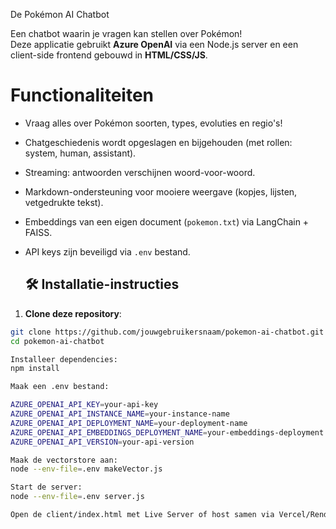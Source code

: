  De Pokémon AI Chatbot

Een chatbot waarin je vragen kan stellen over Pokémon!  
Deze applicatie gebruikt **Azure OpenAI** via een Node.js server en een client-side frontend gebouwd in **HTML/CSS/JS**.

# Functionaliteiten

- Vraag alles over Pokémon soorten, types, evoluties en regio's!
- Chatgeschiedenis wordt opgeslagen en bijgehouden (met rollen: system, human, assistant).
- Streaming: antwoorden verschijnen woord-voor-woord.
- Markdown-ondersteuning voor mooiere weergave (kopjes, lijsten, vetgedrukte tekst).
- Embeddings van een eigen document (`pokemon.txt`) via LangChain + FAISS.
- API keys zijn beveiligd via `.env` bestand.

  ## 🛠 Installatie-instructies

1. **Clone deze repository**:

```bash
git clone https://github.com/jouwgebruikersnaam/pokemon-ai-chatbot.git
cd pokemon-ai-chatbot

Installeer dependencies:
npm install

Maak een .env bestand:

AZURE_OPENAI_API_KEY=your-api-key
AZURE_OPENAI_API_INSTANCE_NAME=your-instance-name
AZURE_OPENAI_API_DEPLOYMENT_NAME=your-deployment-name
AZURE_OPENAI_API_EMBEDDINGS_DEPLOYMENT_NAME=your-embeddings-deployment
AZURE_OPENAI_API_VERSION=your-api-version

Maak de vectorstore aan:
node --env-file=.env makeVector.js

Start de server:
node --env-file=.env server.js

Open de client/index.html met Live Server of host samen via Vercel/Render. :)
